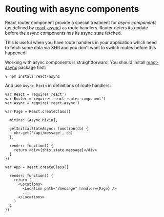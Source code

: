 # Routing with async components

React router component provide a special treatment for *async components* (as
defined by [react-async](https://github.com/andreypopp/react-async)) as route handlers. Router defers its update before
the async components has its async state fetched.

This is useful when you have route handlers in your application which need to
fetch some data via XHR and you don't want to switch routes before this
happened.

Working with async components is straightforward. You should install
[react-async](https://github.com/andreypopp/react-async) package first:

    % npm install react-async

And use `Async.Mixin` in definitions of route handlers:

    var React = require('react')
    var Router = require('react-router-component')
    var Async = require('react-async')

    var Page = React.createClass({

      mixins: [Async.Mixin],

      getInitialStateAsync: function(cb) {
        xhr.get('/api/message', cb)
      },

      render: function() {
        return <div>{this.state.message}</div>
      }
    })

    var App = React.createClass({

      render: function() {
        return (
          <Locations>
            <Location path="/message" handler={Page} />
            ...
          </Locations>
        )
      }
    })

[react-async]: http://andreypopp.viewdocs.io/react-async
